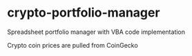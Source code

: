 # crypto-portfolio-manager
Spreadsheet portfolio manager with VBA code implementation 

Crypto coin prices are pulled from CoinGecko
